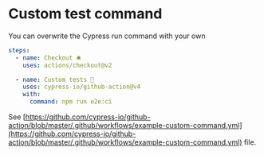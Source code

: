 # Custom test command

You can overwrite the Cypress run command with your own

```yml
steps:
  - name: Checkout 🛎
    uses: actions/checkout@v2

  - name: Custom tests 🧪
    uses: cypress-io/github-action@v4
    with:
      command: npm run e2e:ci
```

See [https://github.com/cypress-io/github-action/blob/master/.github/workflows/example-custom-command.yml](https://github.com/cypress-io/github-action/blob/master/.github/workflows/example-custom-command.yml) file.
